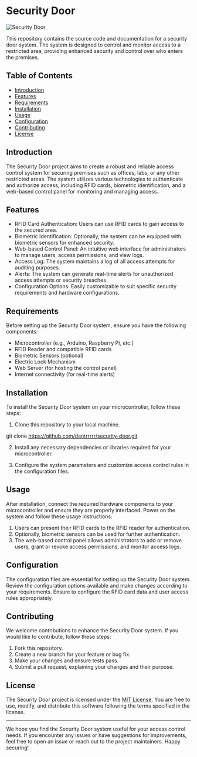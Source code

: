 # Security Door

![Security Door](security-door.jpg)

This repository contains the source code and documentation for a security door system. The system is designed to control and monitor access to a restricted area, providing enhanced security and control over who enters the premises.

## Table of Contents

- [Introduction](#introduction)
- [Features](#features)
- [Requirements](#requirements)
- [Installation](#installation)
- [Usage](#usage)
- [Configuration](#configuration)
- [Contributing](#contributing)
- [License](#license)

## Introduction

The Security Door project aims to create a robust and reliable access control system for securing premises such as offices, labs, or any other restricted areas. The system utilizes various technologies to authenticate and authorize access, including RFID cards, biometric identification, and a web-based control panel for monitoring and managing access.

## Features

- RFID Card Authentication: Users can use RFID cards to gain access to the secured area.
- Biometric Identification: Optionally, the system can be equipped with biometric sensors for enhanced security.
- Web-based Control Panel: An intuitive web interface for administrators to manage users, access permissions, and view logs.
- Access Log: The system maintains a log of all access attempts for auditing purposes.
- Alerts: The system can generate real-time alerts for unauthorized access attempts or security breaches.
- Configuration Options: Easily customizable to suit specific security requirements and hardware configurations.

## Requirements

Before setting up the Security Door system, ensure you have the following components:

- Microcontroller (e.g., Arduino, Raspberry Pi, etc.)
- RFID Reader and compatible RFID cards
- Biometric Sensors (optional)
- Electric Lock Mechanism
- Web Server (for hosting the control panel)
- Internet connectivity (for real-time alerts)

## Installation

To install the Security Door system on your microcontroller, follow these steps:

1. Clone this repository to your local machine.

git clone https://github.com/dantrrrrr/security-door.git


2. Install any necessary dependencies or libraries required for your microcontroller.

3. Configure the system parameters and customize access control rules in the configuration files.

## Usage

After installation, connect the required hardware components to your microcontroller and ensure they are properly interfaced. Power on the system and follow these usage instructions:

1. Users can present their RFID cards to the RFID reader for authentication.
2. Optionally, biometric sensors can be used for further authentication.
3. The web-based control panel allows administrators to add or remove users, grant or revoke access permissions, and monitor access logs.

## Configuration

The configuration files are essential for setting up the Security Door system. Review the configuration options available and make changes according to your requirements. Ensure to configure the RFID card data and user access rules appropriately.

## Contributing

We welcome contributions to enhance the Security Door system. If you would like to contribute, follow these steps:

1. Fork this repository.
2. Create a new branch for your feature or bug fix.
3. Make your changes and ensure tests pass.
4. Submit a pull request, explaining your changes and their purpose.

## License

The Security Door project is licensed under the [MIT License](LICENSE). You are free to use, modify, and distribute this software following the terms specified in the license.

---

We hope you find the Security Door system useful for your access control needs. If you encounter any issues or have suggestions for improvements, feel free to open an issue or reach out to the project maintainers. Happy securing!
